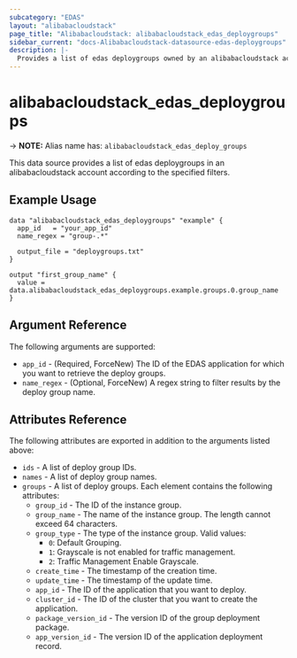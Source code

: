```yaml
---
subcategory: "EDAS"
layout: "alibabacloudstack"
page_title: "Alibabacloudstack: alibabacloudstack_edas_deploygroups"
sidebar_current: "docs-Alibabacloudstack-datasource-edas-deploygroups"
description: |- 
  Provides a list of edas deploygroups owned by an alibabacloudstack account.
---
```


# alibabacloudstack_edas_deploygroups
-> **NOTE:** Alias name has: `alibabacloudstack_edas_deploy_groups`

This data source provides a list of edas deploygroups in an alibabacloudstack account according to the specified filters.

## Example Usage

```hcl
data "alibabacloudstack_edas_deploygroups" "example" {
  app_id   = "your_app_id"
  name_regex = "group-.*"

  output_file = "deploygroups.txt"
}

output "first_group_name" {
  value = data.alibabacloudstack_edas_deploygroups.example.groups.0.group_name
}
```

## Argument Reference

The following arguments are supported:

* `app_id` - (Required, ForceNew) The ID of the EDAS application for which you want to retrieve the deploy groups.
* `name_regex` - (Optional, ForceNew) A regex string to filter results by the deploy group name.

## Attributes Reference

The following attributes are exported in addition to the arguments listed above:

* `ids` - A list of deploy group IDs.
* `names` - A list of deploy group names.
* `groups` - A list of deploy groups. Each element contains the following attributes:
  * `group_id` - The ID of the instance group.
  * `group_name` - The name of the instance group. The length cannot exceed 64 characters.
  * `group_type` - The type of the instance group. Valid values:
    - `0`: Default Grouping.
    - `1`: Grayscale is not enabled for traffic management.
    - `2`: Traffic Management Enable Grayscale.
  * `create_time` - The timestamp of the creation time.
  * `update_time` - The timestamp of the update time.
  * `app_id` - The ID of the application that you want to deploy.
  * `cluster_id` - The ID of the cluster that you want to create the application.
  * `package_version_id` - The version ID of the group deployment package.
  * `app_version_id` - The version ID of the application deployment record.